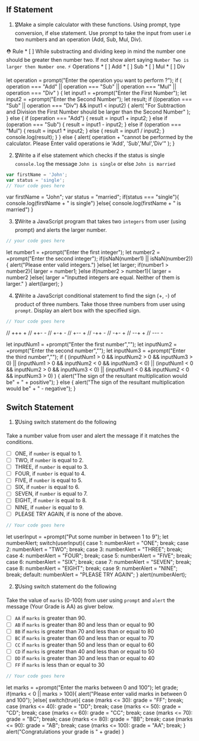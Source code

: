 ## If Statement
1.  🎖Make a simple calculator with these functions. Using prompt, type conversion, if else statement. Use prompt to take the input from user i.e two numbers and an operation (Add, Sub, Mul, Div).

  ⛑ Rule
    * [ ] While substracting and dividing keep in mind the number one should be greater then number two. If not show alert saying `Number Two is larger then Number one`.
  ⚡️ Operations
    * [ ] Add
    * [ ] Sub
    * [ ] Mul
    * [ ] Div

let operation = prompt("Enter the operation you want to perform ?");
if (
  operation === "Add" ||
  operation === "Sub" ||
  operation === "Mul" ||
  operation === "Div"
) {
  let input1 = +prompt("Enter the First Number");
  let input2 = +prompt("Enter the Second Number");
  let result;
  if ((operation === "Sub" || operation === "Div") && input1 < input2) {
    alert(
      "For Subtraction and Division the First Number should be larger than the Second Number"
    );
  } else {
    if (operation === "Add") {
      result = input1 + input2;
    } else if (operation === "Sub") {
      result = input1 - input2;
    } else if (operation === "Mul") {
      result = input1 * input2;
    } else {
      result = input1 / input2;
    }
    console.log(result);
  }
} else {
  alert(
    operation +
      "cannot be performed by the calculator. Please Enter valid operations ie 'Add', 'Sub','Mul','Div'"
  );
}

2. 🎖Write a if else statement which checks if the status is single `console.log` the message `John is single` or else `John is married`
```js
var firstName = 'John';
var status = 'single';
// Your code goes here
```
var firstName = "John";
var status = "married";
if(status === "single"){
  console.log(firstName + " is single")
}else{
  console.log(firstName + " is married")
}


3. 🎖Write a JavaScript program that takes two `integers` from user (using prompt) and alerts the larger number.
```js
// your code goes here
```
let number1 = +prompt("Enter the first integer");
let number2 = +prompt("Enter the second integer");
if(isNaN(number1) || isNaN(number2)){
  alert("Please enter valid integers.")
}else{
  let larger;
  if(number1 > number2){
    larger = number1;
  }else if(number2 > number1){
    larger = number2
  }else{
    larger ="Inputted integers are equal. Neither of them is larger."
  }
  alert(larger);
}


4. 🎖Write a JavaScript conditional statement to find the sign (+, -) of product of three numbers. Take those three numbers from user using `prompt`. Display an alert box with the specified sign.

```js
// Your code goes here
```
// +++ +
// ++- -
// +-+ -
// +-- +
// -++ -
// -+- +
// --+ +
// --- -

let inputNum1 = +prompt("Enter the first number","");
let inputNum2 = +prompt("Enter the second number","");
let inputNum3 = +prompt("Enter the third number","");
if (
  (inputNum1 > 0 && inputNum2 > 0 && inputNum3 > 0) ||
  (inputNum1 > 0 && inputNum2 < 0 && inputNum3 < 0) ||
  (inputNum1 < 0 && inputNum2 > 0 && inputNum3 < 0) ||
  (inputNum1 < 0 && inputNum2 < 0 && inputNum3 > 0)
) {
  alert("The sign of the resultant multiplication would be" + " + positive");
} else {
  alert("The sign of the resultant multiplication would be" + " - negative");
}



## Switch Statement

1. 🎖Using switch statement do the following

Take a number value from user and alert the message if it matches the conditions.
* [ ] ONE, if `number` is equal to 1.
* [ ] TWO, if `number` is equal to 2.
* [ ] THREE, if `number` is equal to 3.
* [ ] FOUR, if `number` is equal to 4.
* [ ] FIVE, if `number` is equal to 5.
* [ ] SIX, if `number` is equal to 6.
* [ ] SEVEN, if `number` is equal to 7.
* [ ] EIGHT, if `number` is equal to 8.
* [ ] NINE, if `number` is equal to 9.
* [ ] PLEASE TRY AGAIN, if  is none of the above.
```js
// Your code goes here
```

let userInput = +prompt("Put some number in between 1 to 9");
let numberAlert;
switch(userInput){
  case 1:
    numberAlert = "ONE";
    break;
  case 2:
    numberAlert = "TWO";
    break;
  case 3:
    numberAlert = "THREE";
    break;
  case 4:
    numberAlert = "FOUR";
    break;
  case 5:
    numberAlert = "FIVE";
    break;
  case 6:
    numberAlert = "SIX";
    break;
  case 7:
    numberAlert = "SEVEN";
    break;
  case 8:
    numberAlert = "EIGHT";
    break;
  case 9:
    numberAlert = "NINE";
    break;
  default:
    numberAlert = "PLEASE TRY AGAIN";
}
alert(numberAlert);


2. 🎖Using switch statement do the following

Take the value of `marks` (0-100) from user using `prompt` and `alert` the message (Your Grade is AA) as giver below.
* [ ] `AA` if `marks` is greater than 90.
* [ ] `AB` if `marks` is greater than 80 and less than or equal to 90
* [ ] `BB` if `marks` is greater than 70 and less than or equal to 80
* [ ] `BC` if `marks` is greater than 60 and less than or equal to 70
* [ ] `CC` if `marks` is greater than 50 and less than or equal to 60
* [ ] `CD` if `marks` is greater than 40 and less than or equal to 50
* [ ] `DD` if `marks` is greater than 30 and less than or equal to 40
* [ ] `FF` if `marks` is less than or equal to 30
```js
// Your code goes here
```
let marks = +prompt("Enter the marks between 0 and 100");
let grade;
if(marks < 0 || marks > 100){
  alert("Please enter valid marks in between 0 and 100");
}else{
  switch(true){
    case (marks <= 30):
      grade = "FF";
      break;
    case (marks <= 40):
      grade = "DD";
      break;
    case (marks <= 50):
      grade = "CD";
      break;
    case (marks <= 60):
      grade = "CC";
      break;
    case (marks <= 70):
      grade = "BC";
      break;
    case (marks <= 80):
      grade = "BB";
      break;
    case (marks <= 90):
      grade = "AB";
      break;
    case (marks <= 100):
      grade = "AA";
      break;
  }
  alert("Congratulations your grade is " + grade)
}